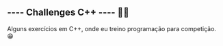 ## ---- Challenges C++ ---- 👨‍💻 

 Alguns exercícios em C++, onde eu treino programação para competição. 😁 
